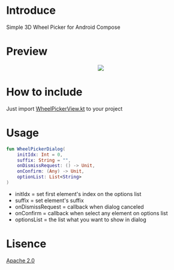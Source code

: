 # Introduce
Simple 3D Wheel Picker for Android Compose

# Preview
<div align=center><img src="https://github.com/user-attachments/assets/06177bc4-7845-41a4-82aa-b925986bc8fc"></div>

# How to include
Just import <a href="https://github.com/jhw010406/3d-wheel-picker-compose/blob/main/app/src/main/java/com/jhw/myapplication/WheelPickerView.kt">WheelPickerView.kt</a> to your project

# Usage
```kotlin
fun WheelPickerDialog(
    initIdx: Int = 0,
    suffix: String = "",
    onDismissRequest: () -> Unit,
    onConfirm: (Any) -> Unit,
    optionList: List<String>
)
```
<ul>
  <li>initIdx = set first element's index on the options list</li>
  <li>suffix = set element's suffix</li>
  <li>onDismissRequest = callback when dialog canceled</li>
  <li>onConfirm = callback when select any element on options list</li>
  <li>optionsList = the list what you want to show in dialog</li>
</ul>

# Lisence
<a href="https://github.com/jhw010406/3d-wheel-picker-compose/blob/main/LICENSE">Apache 2.0</a>
